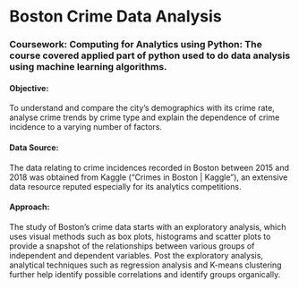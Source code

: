 # Boston Crime Data Analysis
### Coursework: Computing for Analytics using Python: The course covered applied part of python used to do data analysis using machine learning algorithms.

#### Objective: 
To understand and compare the city’s demographics with its crime rate, analyse crime trends by crime type and explain the dependence of crime incidence to a varying number of factors.

#### Data Source:
The data relating to crime incidences recorded in Boston between 2015 and 2018 was obtained from Kaggle (“Crimes in Boston | Kaggle”), an extensive data resource reputed especially for its analytics competitions.

#### Approach: 
The study of Boston’s crime data starts with an exploratory analysis, which uses visual methods such as box plots, histograms and scatter plots to provide a snapshot of the relationships between various groups of independent and dependent variables. Post the exploratory analysis, analytical techniques such as regression analysis and K-means clustering further help identify possible correlations and identify groups organically.
